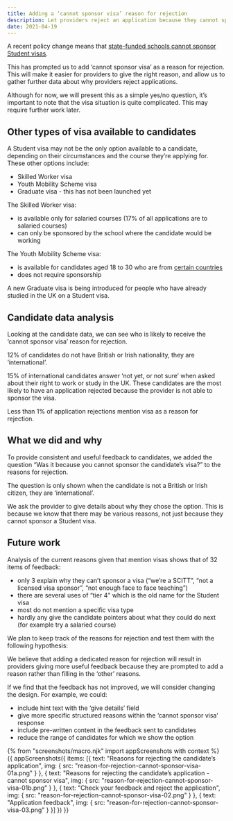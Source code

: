 ```yaml
---
title: Adding a ‘cannot sponsor visa’ reason for rejection
description: Let providers reject an application because they cannot sponsor a candidate’s visa
date: 2021-04-19
---
```


A recent policy change means that [state-funded schools cannot sponsor Student visas](https://www.gov.uk/guidance/recruit-trainee-teachers-from-overseas-accredited-itt-providers#recruit-by-becoming-a-visa-sponsor).

This has prompted us to add ‘cannot sponsor visa’ as a reason for rejection. This will make it easier for providers to give the right reason, and allow us to gather further data about why providers reject applications.

Although for now, we will present this as a simple yes/no question, it’s important to note that the visa situation is quite complicated. This may require further work later.

## Other types of visa available to candidates

A Student visa may not be the only option available to a candidate, depending on their circumstances and the course they’re applying for. These other options include:

- Skilled Worker visa
- Youth Mobility Scheme visa
- Graduate visa - this has not been launched yet

The Skilled Worker visa:

- is available only for salaried courses (17% of all applications are to salaried courses)
- can only be sponsored by the school where the candidate would be working

The Youth Mobility Scheme visa:

- is available for candidates aged 18 to 30 who are from [certain countries](https://www.gov.uk/youth-mobility/eligibility)
- does not require sponsorship

A new Graduate visa is being introduced for people who have already studied in the UK on a Student visa.

## Candidate data analysis

Looking at the candidate data, we can see who is likely to receive the ‘cannot sponsor visa’ reason for rejection.

12% of candidates do not have British or Irish nationality, they are ‘international’.

15% of international candidates answer ‘not yet, or not sure’ when asked about their right to work or study in the UK. These candidates are the most likely to have an application rejected because the provider is not able to sponsor the visa.

Less than 1% of application rejections mention visa as a reason for rejection.

## What we did and why

To provide consistent and useful feedback to candidates, we added the question “Was it because you cannot sponsor the candidate’s visa?” to the reasons for rejection.

The question is only shown when the candidate is not a British or Irish citizen, they are ‘international’.

We ask the provider to give details about why they chose the option. This is because we know that there may be various reasons, not just because they cannot sponsor a Student visa.

## Future work

Analysis of the current reasons given that mention visas shows that of 32 items of feedback:

- only 3 explain why they can’t sponsor a visa (“we’re a SCITT”, “not a licensed visa sponsor”, “not enough face to face teaching”)
- there are several uses of “tier 4" which is the old name for the Student visa
- most do not mention a specific visa type
- hardly any give the candidate pointers about what they could do next (for example try a salaried course)

We plan to keep track of the reasons for rejection and test them with the following hypothesis:

We believe that adding a dedicated reason for rejection will result in providers giving more useful feedback because they are prompted to add a reason rather than filling in the ‘other’ reasons.

If we find that the feedback has not improved, we will consider changing the design. For example, we could:

- include hint text with the ‘give details’ field
- give more specific structured reasons within the ‘cannot sponsor visa’ response
- include pre-written content in the feedback sent to candidates
- reduce the range of candidates for which we show the option

{% from "screenshots/macro.njk" import appScreenshots with context %}
{{ appScreenshots({
  items: [{
    text: "Reasons for rejecting the candidate’s application",
    img: {
      src: "reason-for-rejection-cannot-sponsor-visa-01a.png"
    }
  }, {
    text: "Reasons for rejecting the candidate’s application - cannot sponsor visa",
    img: {
      src: "reason-for-rejection-cannot-sponsor-visa-01b.png"
    }
  }, {
    text: "Check your feedback and reject the application",
    img: {
      src: "reason-for-rejection-cannot-sponsor-visa-02.png"
    }
  }, {
    text: "Application feedback",
    img: {
      src: "reason-for-rejection-cannot-sponsor-visa-03.png"
    }
  }]
}) }}
